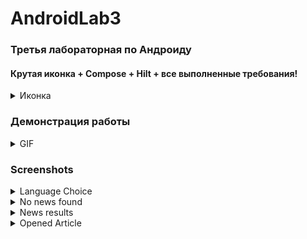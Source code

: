 # AndroidLab3
### Третья лабораторная по Андроиду

#### Крутая иконка + Compose + Hilt + все выполненные требования!

<details>

<summary>Иконка</summary>

![news_icon](https://github.com/TobbyMax/AndroidLab3/assets/54005825/882f7ad3-7c3e-4dff-8b83-65f6554c0d33)


</details>

### Демонстрация работы
<details>

<summary>GIF</summary>

</details>


### Screenshots

<details>

<summary>Language Choice</summary>

![language_choice](https://github.com/TobbyMax/AndroidLab3/assets/54005825/6f6c16d2-5f2a-40f7-b05b-17357d48068b)

</details>

<details>
  
<summary>No news found</summary>

![no_news](https://github.com/TobbyMax/AndroidLab3/assets/54005825/14dfb9eb-1484-4a11-a056-64fd84c8ebb9)


</details>

<details>

<summary>News results</summary>

![results](https://github.com/TobbyMax/AndroidLab3/assets/54005825/00aa03de-f710-486d-bc2d-79fd3b80ae94)


</details>

<details>

<summary>Opened Article</summary>

![article_view](https://github.com/TobbyMax/AndroidLab3/assets/54005825/99835284-6d03-43c5-9644-24210202e2b0)

</details>
